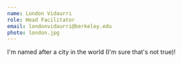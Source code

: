 ```yaml
---
name: London Vidaurri
role: Head Facilitator
email: londonvidaurri@berkeley.edu
photo: london.jpg
---
```


I'm named after a city in the world (I'm sure that's not true)!